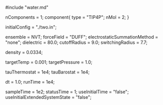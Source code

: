 #include "water.md"

nComponents = 1;
component{
  type = "TIP4P";
  nMol = 2;
}

initialConfig = "./two.in";


ensemble = NVT;
forceField = "DUFF";
electrostaticSummationMethod = "none";
dielectric = 80.0;
cutoffRadius = 9.0;
switchingRadius = 7.7;

density = 0.0334;

targetTemp = 0.001;
targetPressure = 1.0;

tauThermostat = 1e4;
tauBarostat = 1e4;

dt = 1.0;
runTime = 1e4;

sampleTime = 1e2;
statusTime = 1;
useInitialTime = "false";
useInitialExtendedSystemState = "false";
